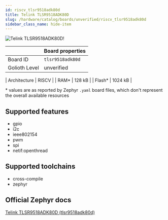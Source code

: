 ```yaml
---
id: riscv_tlsr9518adk80d
title: Telink TLSR9518ADK80D
slug: /hardware/catalog/boards/unverified/riscv_tlsr9518adk80d
sidebar_class_name: hide-item
---
```


[//]: # (This is an auto-generated file, do not edit! Changes to it will be lost upon re-generation)

![Telink TLSR9518ADK80D!](/img/boards/riscv/tlsr9518adk80d.jpg "Telink TLSR9518ADK80D")

|                | Board properties     |
| -------------  | -------------------- |
| Board ID       | `tlsr9518adk80d` |
| Golioth Level  | unverified       |

| Architecture   | RISCV |
| RAM*           | 128 kB |
| Flash*         | 1024 kB |

\* values are as reported by Zephyr `.yaml` board files, which don't represent the overall available resources



## Supported features

* gpio
* i2c
* ieee802154
* pwm
* spi
* netif:openthread

## Supported toolchains

* cross-compile
* zephyr

## Official Zephyr docs

[Telink TLSR9518ADK80D (tlsr9518adk80d)](https://docs.zephyrproject.org/latest/boards/riscv/tlsr9518adk80d/doc/index.html)
